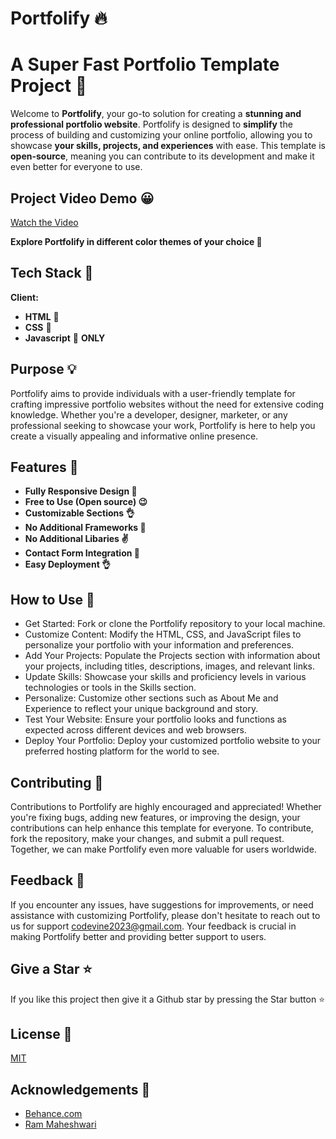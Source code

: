 
# Portfolify 🔥

# A Super Fast Portfolio Template Project 🚀

Welcome to **Portfolify**, your go-to solution for creating a **stunning and professional portfolio website**. Portfolify is designed to **simplify** the process of building and customizing your online portfolio, allowing you to showcase **your skills, projects, and experiences** with ease. This template is **open-source**, meaning you can contribute to its development and make it even better for everyone to use.



## Project Video Demo 😀

[Watch the Video](https://github.com/user-attachments/assets/e8a767db-a224-41f9-b416-5e48bdb547c1)

**Explore Portfolify in different color themes of your choice 🤗**



## Tech Stack 🔧

**Client:** 
- **HTML** 🚀
- **CSS** 🚀
- **Javascript** 🚀
 **ONLY** 




## Purpose 💡

Portfolify aims to provide individuals with a user-friendly template for crafting impressive portfolio websites without the need for extensive coding knowledge. Whether you're a developer, designer, marketer, or any professional seeking to showcase your work, Portfolify is here to help you create a visually appealing and informative online presence.

## Features 🔗

- **Fully Responsive Design 🤙**
- **Free to Use (Open source) 😉**
- **Customizable Sections 👌**
- **No Additional Frameworks 🤘**
- **No Additional Libaries ✌**
- **Contact Form Integration 💪**
- **Easy Deployment 👌**

## How to Use 📑

- Get Started: Fork or clone the Portfolify repository to your local machine.
- Customize Content: Modify the HTML, CSS, and JavaScript files to personalize your portfolio with your information and preferences.
- Add Your Projects: Populate the Projects section with information about your projects, including titles, descriptions, images, and relevant links.
- Update Skills: Showcase your skills and proficiency levels in various technologies or tools in the Skills section.
- Personalize: Customize other sections such as About Me and Experience to reflect your unique background and story.
- Test Your Website: Ensure your portfolio looks and functions as expected across different devices and web browsers.
- Deploy Your Portfolio: Deploy your customized portfolio website to your preferred hosting platform for the world to see.

## Contributing 🛒

Contributions to Portfolify are highly encouraged and appreciated! Whether you're fixing bugs, adding new features, or improving the design, your contributions can help enhance this template for everyone. To contribute, fork the repository, make your changes, and submit a pull request. Together, we can make Portfolify even more valuable for users worldwide.



## Feedback 🔎

If you encounter any issues, have suggestions for improvements, or need assistance with customizing Portfolify, please don't hesitate to  reach out to us for support codevine2023@gmail.com. Your feedback is crucial in making Portfolify better and providing better support to users.

## Give a Star ⭐

If you like this project then give it a Github star by pressing the Star button ⭐

## License 📜
[MIT](https://choosealicense.com/licenses/mit/)


## Acknowledgements 🎊

 - [Behance.com](https://www.behance.com)
 - [Ram Maheshwari](https://www.rammaheshwari.com)